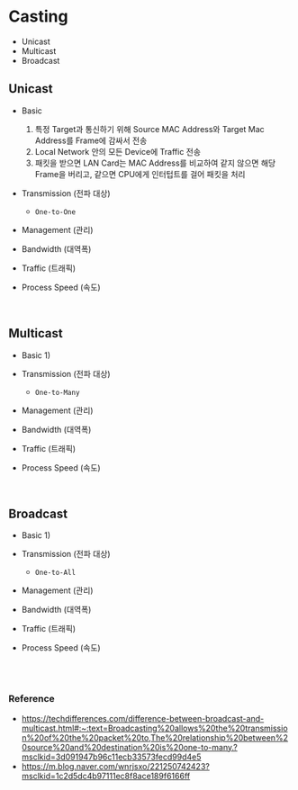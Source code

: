 # Casting
* Unicast
* Multicast
* Broadcast


## Unicast
* Basic
    1) 특정 Target과 통신하기 위해 Source MAC Address와 Target Mac Address를 Frame에 감싸서 전송
    2) Local Network 안의 모든 Device에 Traffic 전송
    3) 패킷을 받으면 LAN Card는 MAC Address를 비교하여 같지 않으면 해당 Frame을 버리고, 같으면 CPU에게 인터텁트를 걸어 패킷을 처리
* Transmission (전파 대상) 
    * ```One-to-One```
* Management (관리)

* Bandwidth (대역폭)

* Traffic (트래픽)

* Process Speed (속도)

</br>

## Multicast
* Basic
    1) 
* Transmission (전파 대상) 
    * ```One-to-Many```
* Management (관리)

* Bandwidth (대역폭)

* Traffic (트래픽)

* Process Speed (속도)



</br>


## Broadcast
* Basic
    1) 
* Transmission (전파 대상) 
    * ```One-to-All```
* Management (관리)

* Bandwidth (대역폭)

* Traffic (트래픽)

* Process Speed (속도)
 

</br>
</br>


### Reference
* https://techdifferences.com/difference-between-broadcast-and-multicast.html#:~:text=Broadcasting%20allows%20the%20transmission%20of%20the%20packet%20to,The%20relationship%20between%20source%20and%20destination%20is%20one-to-many.?msclkid=3d091947b96c11ecb33573fecd99d4e5
* https://m.blog.naver.com/wnrjsxo/221250742423?msclkid=1c2d5dc4b97111ec8f8ace189f6166ff